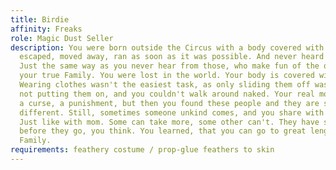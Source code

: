 ```yaml
---
title: Birdie
affinity: Freaks
role: Magic Dust Seller
description: You were born outside the Circus with a body covered with feathers. You
  escaped, moved away, ran as soon as it was possible. And never heard from your parents.
  Just the same way as you never hear from those, who make fun of the other freaks,
  your true Family. You were lost in the world. Your body is covered with feathers.
  Wearing clothes wasn't the easiest task, as only sliding them off was straight forward,
  not putting them on, and you couldn't walk around naked. Your real mom called you
  a curse, a punishment, but then you found these people and they are something totally
  different. Still, sometimes someone unkind comes, and you share with them some magic.
  Just like with mom. Some can take more, some other can't. They have sweet dreams
  before they go, you think. You learned, that you can go to great lengths for the
  Family.
requirements: feathery costume / prop-glue feathers to skin
---
```



